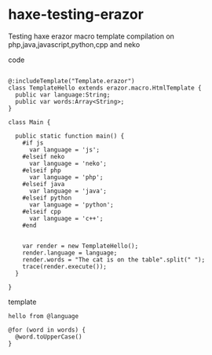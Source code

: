 # haxe-testing-erazor
Testing haxe erazor macro template compilation on php,java,javascript,python,cpp and neko

code 

```

@:includeTemplate("Template.erazor")
class TemplateHello extends erazor.macro.HtmlTemplate {
  public var language:String;
  public var words:Array<String>;
}

class Main {

  public static function main() {
    #if js
      var language = 'js';
    #elseif neko
      var language = 'neko';
    #elseif php
      var language = 'php';
    #elseif java
      var language = 'java';
    #elseif python
      var language = 'python';
    #elseif cpp
      var language = 'c++';
    #end


    var render = new TemplateHello();
    render.language = language;
    render.words = "The cat is on the table".split(" ");
    trace(render.execute());
  }

}

```

template 
```
hello from @language

@for (word in words) {
  @word.toUpperCase()
}

```
